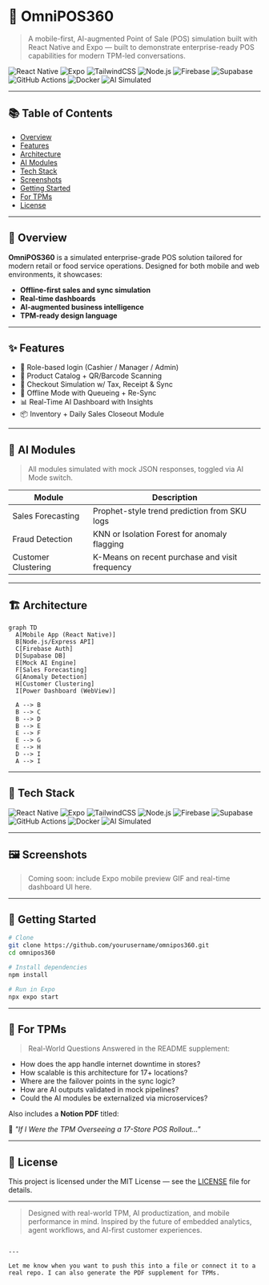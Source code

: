 # 🔄 OmniPOS360

> A mobile-first, AI-augmented Point of Sale (POS) simulation built with React Native and Expo — built to demonstrate enterprise-ready POS capabilities for modern TPM-led conversations.

![React Native](https://img.shields.io/badge/Frontend-React%20Native-61DAFB?style=for-the-badge&logo=react)
![Expo](https://img.shields.io/badge/Mobile-Expo-000020?style=for-the-badge&logo=expo)
![TailwindCSS](https://img.shields.io/badge/Styling-TailwindCSS-06B6D4?style=for-the-badge&logo=tailwindcss)
![Node.js](https://img.shields.io/badge/API-Node.js-339933?style=for-the-badge&logo=nodedotjs)
![Firebase](https://img.shields.io/badge/Backend-Firebase-FFCA28?style=for-the-badge&logo=firebase)
![Supabase](https://img.shields.io/badge/Database-Supabase-3ECF8E?style=for-the-badge&logo=supabase)
![GitHub Actions](https://img.shields.io/badge/CI%2FCD-GitHub%20Actions-2088FF?style=for-the-badge&logo=githubactions)
![Docker](https://img.shields.io/badge/DevOps-Docker-2496ED?style=for-the-badge&logo=docker)
![AI Simulated](https://img.shields.io/badge/AI%20Modules-Simulated-blueviolet?style=for-the-badge&logo=openai)

---

## 📚 Table of Contents

- [Overview](#-overview)
- [Features](#-features)
- [Architecture](#-architecture)
- [AI Modules](#-ai-modules)
- [Tech Stack](#-tech-stack)
- [Screenshots](#-screenshots)
- [Getting Started](#-getting-started)
- [For TPMs](#-for-tpms)
- [License](#-license)

---

## 📖 Overview

**OmniPOS360** is a simulated enterprise-grade POS solution tailored for modern retail or food service operations. Designed for both mobile and web environments, it showcases:

- **Offline-first sales and sync simulation**
- **Real-time dashboards**
- **AI-augmented business intelligence**
- **TPM-ready design language**

---

## ✨ Features

- 🔐 Role-based login (Cashier / Manager / Admin)
- 🛒 Product Catalog + QR/Barcode Scanning
- 🧾 Checkout Simulation w/ Tax, Receipt & Sync
- 🚫 Offline Mode with Queueing + Re-Sync
- 📊 Real-Time AI Dashboard with Insights
- 📦 Inventory + Daily Sales Closeout Module

---

## 🧠 AI Modules

> All modules simulated with mock JSON responses, toggled via AI Mode switch.

| Module              | Description                                      |
|---------------------|--------------------------------------------------|
| Sales Forecasting   | Prophet-style trend prediction from SKU logs     |
| Fraud Detection     | KNN or Isolation Forest for anomaly flagging     |
| Customer Clustering | K-Means on recent purchase and visit frequency   |

---

## 🏗️ Architecture

```mermaid
graph TD
  A[Mobile App (React Native)]
  B[Node.js/Express API]
  C[Firebase Auth]
  D[Supabase DB]
  E[Mock AI Engine]
  F[Sales Forecasting]
  G[Anomaly Detection]
  H[Customer Clustering]
  I[Power Dashboard (WebView)]

  A --> B
  B --> C
  B --> D
  B --> E
  E --> F
  E --> G
  E --> H
  D --> I
  A --> I

````

---

## 🧩 Tech Stack

![React Native](https://img.shields.io/badge/Frontend-React%20Native-61DAFB?style=for-the-badge\&logo=react)
![Expo](https://img.shields.io/badge/Mobile-Expo-000020?style=for-the-badge\&logo=expo)
![TailwindCSS](https://img.shields.io/badge/Styling-TailwindCSS-06B6D4?style=for-the-badge\&logo=tailwindcss)
![Node.js](https://img.shields.io/badge/API-Node.js-339933?style=for-the-badge\&logo=nodedotjs)
![Firebase](https://img.shields.io/badge/Backend-Firebase-FFCA28?style=for-the-badge\&logo=firebase)
![Supabase](https://img.shields.io/badge/Database-Supabase-3ECF8E?style=for-the-badge\&logo=supabase)
![GitHub Actions](https://img.shields.io/badge/CI%2FCD-GitHub%20Actions-2088FF?style=for-the-badge\&logo=githubactions)
![Docker](https://img.shields.io/badge/DevOps-Docker-2496ED?style=for-the-badge\&logo=docker)
![AI Simulated](https://img.shields.io/badge/AI%20Modules-Simulated-blueviolet?style=for-the-badge\&logo=openai)

---

## 🖼️ Screenshots

> Coming soon: include Expo mobile preview GIF and real-time dashboard UI here.

---

## 🚀 Getting Started

```bash
# Clone
git clone https://github.com/yourusername/omnipos360.git
cd omnipos360

# Install dependencies
npm install

# Run in Expo
npx expo start
```

---

## 🧭 For TPMs

> Real-World Questions Answered in the README supplement:

* How does the app handle internet downtime in stores?
* How scalable is this architecture for 17+ locations?
* Where are the failover points in the sync logic?
* How are AI outputs validated in mock pipelines?
* Could the AI modules be externalized via microservices?

Also includes a **Notion PDF** titled:

📌 *"If I Were the TPM Overseeing a 17-Store POS Rollout..."*

---

## 📄 License

This project is licensed under the MIT License — see the [LICENSE](LICENSE) file for details.

---

> Designed with real-world TPM, AI productization, and mobile performance in mind.
> Inspired by the future of embedded analytics, agent workflows, and AI-first customer experiences.

```

---

Let me know when you want to push this into a file or connect it to a real repo. I can also generate the PDF supplement for TPMs.
```
